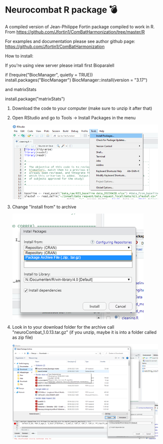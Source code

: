 # Neurocombat R package :bomb:
A compiled version of  Jean-Philippe Fortin package compiled to work in R.  From https://github.com/Jfortin1/ComBatHarmonization/tree/master/R 

For examples and documentation please see author github page:
https://github.com/Jfortin1/ComBatHarmonization

How to install:

If you're using view server please intall first Bioparalell

if (!require("BiocManager", quietly = TRUE))
    install.packages("BiocManager")
BiocManager::install(version = "3.17")

and matrixStats

install.package("matrixStats")

1. Download the code to your computer (make sure to unzip it after that)
2. Open RStudio and go to Tools -> Install Packages in the menu
   
   ![Screenshot](first_step.png)
   
3. Change "Install from" to archive

   ![Screenshot](second_step.png)
   
4. Look in to your download folder for the archive call "neuroCombat_1.0.13.tar.gz" (if you unzip, maybe it is into a folder called as zip file)
   
   ![Screenshot](third_step.png)
